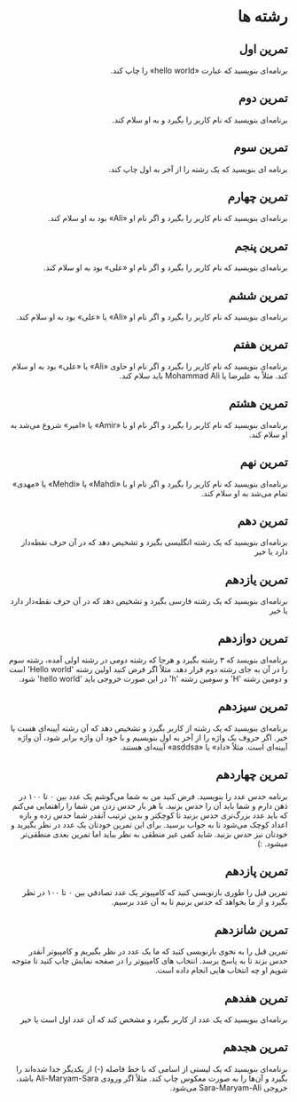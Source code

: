 <div dir="rtl">

# رشته ها


## تمرین اول

برنامه‌ای بنویسید که عبارت «hello world» را چاپ کند.


## تمرین دوم

برنامه‌ای بنویسید که نام کاربر را بگیرد و به او سلام کند.


## تمرین سوم

برنامه ای بنویسید که یک رشته را از آخر به اول چاپ کند.


## تمرین چهارم

برنامه‌ای بنویسید که نام کاربر را بگیرد و اگر نام او «Ali» بود به او سلام کند.


## تمرین پنجم

برنامه‌ای بنویسید که نام کاربر را بگیرد و اگر نام او «علی» بود به او سلام کند.


## تمرین ششم
برنامه‌ای بنویسید که نام کاربر را بگیرد و اگر نام او «Ali» یا «علی» بود به او سلام کند.


## تمرین هفتم

برنامه‌ای بنویسید که نام کاربر را بگیرد و اگر نام او حاوی «Ali» یا «علی» بود به او سلام کند. مثلاً به علیرضا یا Mohammad Ali باید سلام کند.


## تمرین هشتم

برنامه‌ای بنویسید که نام کاربر را بگیرد و اگر نام او با «Amir» یا «امیر» شروع می‌شد به او سلام کند.


## تمرین نهم

برنامه‌ای بنویسید که نام کاربر را بگیرد و اگر نام او با «Mahdi» یا «Mehdi» یا «مهدی» تمام می‌شد به او سلام کند.


## تمرین دهم

برنامه‌ای بنویسید که یک رشته انگلیسی بگیرد و تشخیص دهد که در آن حرف نقطه‌دار دارد یا خیر


## تمرین یازدهم

برنامه‌ای بنویسید که یک رشته فارسی بگیرد و تشخیص دهد که در آن حرف نقطه‌دار دارد یا خیر


## تمرین دوازدهم

برنامه‌ای بنویسد که ۳ رشته بگیرد و هرجا که رشته دومی در رشته اولی آمده، رشته سوم را در آن به جای رشته دوم قرار دهد. مثلاً اگر فرض کنید اولین رشته 'Hello world' است و دومین رشته 'H' و سومین رشته 'h' در این صورت خروجی باید 'hello world' شود.


## تمرین سیزدهم

برنامه‌ای بنویسید که یک رشته از کاربر بگیرد و تشخیص دهد که آن رشته آیینه‌ای هست یا خیر. اگر حروف یک واژه را از آخر به اول بنویسیم و با خود آن واژه برابر شود، آن واژه آیینه‌ای است. مثلاً «داد» یا ‌«asddsa» آیینه‌ای هستند.


## تمرین چهاردهم

برنامه حدس عدد را بنویسید. فرض کنید من به شما می‌گوشم یک عدد بین ۰ تا ۱۰۰ در ذهن دارم و شما باید آن را حدس بزنید. با هر بار حدس زدن من شما را راهنمایی می‌کنم که باید عدد بزرگ‌تری حدس بزنید تا کوچکتر و بدین ترتیب آنقدر شما حدس زده و بازه اعداد کوچک می‌شود تا به جواب برسید. برای این تمرین خودتان یک عدد در نظر بگیرید و خودتان نیز حدس بزنید. شاید کمی غیر منطقی به نظر بیاید اما تمرین بعدی منطقی‌تر میشود. :)


## تمرین پازدهم

تمرین قبل را طوری بازنویسی کنید که کامپیوتر یک عدد تصادفی بین ۰ تا ۱۰۰ در نظر بگیرد و از ما بخواهد که حدس بزنیم تا به آن عدد برسیم.


## تمرین شانزدهم

تمرین قبل را به نحوی بازنویسی کنید که ما یک عدد در نظر بگیریم و کامپیوتر آنقدر حدس بزند تا به پاسخ برسد. انتخاب های کامپیوتر را در صفحه نمایش چاپ کنید تا متوجه شویم او چه انتخاب هایی انجام داده است.


## تمرین هفدهم

برنامه‌ای بنویسید که یک عدد از کاربر بگیرد و مشخص کند که آن عدد اول است یا خیر


## تمرین هجدهم

برنامه‌ای بنویسید که یک لیستی از اسامی که با خط فاصله (-) از یکدیگر جدا شده‌اند را بگیرد و آن‌ها را به صورت معکوس چاپ کند. مثلاً اگر ورودی Ali-Maryam-Sara باشد، خروجی Sara-Maryam-Ali می‌شود.

</div>